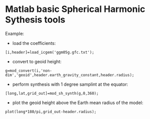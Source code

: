 # Matlab basic Spherical Harmonic Sythesis tools

Example:

- load the coefficients:

`[i,header]=load_icgem('ggm05g.gfc.txt');`

- convert to geoid height:

`g=mod_convert(i,'non-dim','geoid',header.earth_gravity_constant,header.radius);`

- perform synthesis with 1 degree samplint at the equator:

`[long,lat,grid_out]=mod_sh_synth(g,0,360);`

- plot the geoid height above the Earth mean radius of the model:

`plot(long*180/pi,grid_out-header.radius);`
